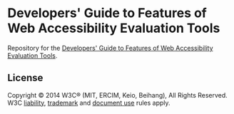 Developers' Guide to Features of Web Accessibility Evaluation Tools
========

Repository for the [Developers' Guide to Features of Web Accessibility Evaluation Tools](http://www.w3.org/TR/WAET/).

## License

Copyright © 2014 W3C® (MIT, ERCIM, Keio, Beihang), All Rights Reserved. W3C [liability](http://www.w3.org/Consortium/Legal/ipr-notice#Legal_Disclaimer), [trademark](http://www.w3.org/Consortium/Legal/ipr-notice#W3C_Trademarks) and [document use](http://www.w3.org/Consortium/Legal/copyright-documents) rules apply.
